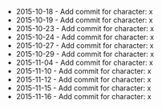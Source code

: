 - 2015-10-18 - Add commit for character: x
- 2015-10-19 - Add commit for character: x
- 2015-10-23 - Add commit for character: x
- 2015-10-24 - Add commit for character: x
- 2015-10-27 - Add commit for character: x
- 2015-10-29 - Add commit for character: x
- 2015-11-04 - Add commit for character: x
- 2015-11-10 - Add commit for character: x
- 2015-11-12 - Add commit for character: x
- 2015-11-15 - Add commit for character: x
- 2015-11-16 - Add commit for character: x
